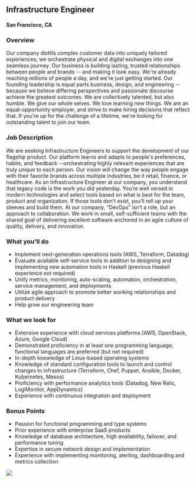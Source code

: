 ## Infrastructure Engineer
#### San Francisco, CA

### Overview
Our company distills complex customer data into uniquely tailored experiences; we orchestrate physical and digital exchanges into one seamless journey. Our business is building lasting, trusted relationships between people and brands -- and making it look easy.
We're already reaching millions of people a day, and we're just getting started. Our founding leadership is equal parts business, design, and engineering -- because we believe differing perspectives and passionate discourse achieve the greatest outcomes. We are collectively talented, but also humble. We give our whole selves. We love learning new things.
We are an equal-opportunity employer, and strive to make hiring decisions that reflect that. If you're up for the challenge of a lifetime, we're looking for outstanding talent to join our team.

### Job Description
We are seeking Infrastructure Engineers to support the development of our flagship product. Our platform learns and adapts to people's preferences, habits, and feedback --orchestrating highly relevant experiences that are truly unique to each person. Our vision will change the way people engage with their favorite brands across multiple industries, be it retail, finance, or healthcare.
As an Infrastructure Engineer at our company, you understand that legacy code is the work you did yesterday. You’re well versed in modern technologies and select tools based on what is best for the team, product and organization. If those tools don’t exist, you’ll roll up your sleeves and build them. At our company, “DevOps” isn’t a role, but an approach to collaboration. We work in small, self-sufficient teams with the shared goal of delivering excellent software anchored in an agile culture of quality, delivery, and innovation.

### What you'll do
+ Implement next-generation operations tools (AWS, Terraform, Datadog)
+ Evaluate available self-service tools in addition to designing and implementing new automation tools in Haskell (previous Haskell experience not required)
+ Unify metrics, monitoring, auto-scaling, automation, orchestration, service management, and deployments
+ Utilize agile approach to promote better working relationships and product delivery
+ Help grow our engineering team

### What we look for
+ Extensive experience with cloud services platforms (AWS, OpenStack, Azure, Google Cloud)
+ Demonstrated proficiency in at least one programming language; functional languages are preferred (but not required)
+ In-depth knowledge of Linux-based operating systems
+ Knowledge of standard configuration tools to launch and control changes to infrastructure (Terraform, Chef, Puppet, Ansible, Docker, Kubernetes, Mesos)
+ Proficiency with performance analytics tools (Datadog, New Relic, LogiMonitor, AppDynamics)
+ Experience with continuous integration and deployment

### Bonus Points
+ Passion for functional programming and type systems
+ Prior experience with enterprise SaaS products
+ Knowledge of database architecture, high availability, failover, and performance tuning
+ Expertise in secure network design and implementation
+ Experience with implementing monitoring, alerting, dashboarding and metrics collection


[<img src='https://dabuttonfactory.com/button.png?t=Apply&f=Calibri-Bold&ts=24&tc=fff&tshs=1&tshc=000&hp=20&vp=8&c=5&bgt=gradient&bgc=3d85c6&ebgc=073763'>](https://letsrockit.co/users/auth/github?interested=true&job_id=vgfrda-infrastructure-engineer)
